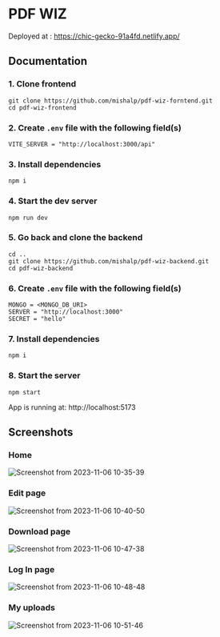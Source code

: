 # PDF WIZ
Deployed at : https://chic-gecko-91a4fd.netlify.app/
## Documentation
### 1. Clone frontend
```
git clone https://github.com/mishalp/pdf-wiz-forntend.git
cd pdf-wiz-frontend
```
### 2. Create `.env` file with the following field(s)
```
VITE_SERVER = "http://localhost:3000/api"
```
### 3. Install dependencies
```
npm i
```
### 4. Start the dev server
```
npm run dev
```
### 5. Go back and clone the backend
```
cd ..
git clone https://github.com/mishalp/pdf-wiz-backend.git
cd pdf-wiz-backend
```
### 6. Create `.env` file with the following field(s)
```
MONGO = <MONGO_DB_URI>
SERVER = "http://localhost:3000"
SECRET = "hello"
```
### 7. Install dependencies
```
npm i
```
### 8. Start the server
```
npm start
```
App is running at: http://localhost:5173

## Screenshots
### Home
![Screenshot from 2023-11-06 10-35-39](https://github.com/mishalp/pdf-wiz-forntend/assets/72297945/e39d9889-aae0-4671-a15e-ca246a8514d0)

### Edit page
![Screenshot from 2023-11-06 10-40-50](https://github.com/mishalp/pdf-wiz-forntend/assets/72297945/a0e4198d-9a07-4579-8bf9-c4240b2ba7a3)

### Download page
![Screenshot from 2023-11-06 10-47-38](https://github.com/mishalp/pdf-wiz-forntend/assets/72297945/54b3bf0a-d1a0-49b5-95a5-892b87a729a2)

### Log In page
![Screenshot from 2023-11-06 10-48-48](https://github.com/mishalp/pdf-wiz-forntend/assets/72297945/54e0ab5f-0d74-4c80-900a-6a5efc8b8ee1)

### My uploads
![Screenshot from 2023-11-06 10-51-46](https://github.com/mishalp/pdf-wiz-forntend/assets/72297945/22ca49cd-f8c1-4652-a4d3-d27fb689bb14)



